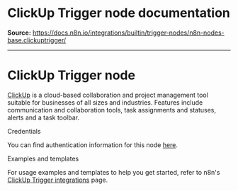 # ClickUp Trigger node documentation

**Source:** https://docs.n8n.io/integrations/builtin/trigger-nodes/n8n-nodes-base.clickuptrigger/

---

# ClickUp Trigger node

[ClickUp](https://clickup.com/) is a cloud-based collaboration and project management tool suitable for businesses of all sizes and industries. Features include communication and collaboration tools, task assignments and statuses, alerts and a task toolbar.

Credentials

You can find authentication information for this node [here](../../credentials/clickup/).

Examples and templates

For usage examples and templates to help you get started, refer to n8n's [ClickUp Trigger integrations](https://n8n.io/integrations/clickup-trigger/) page.
